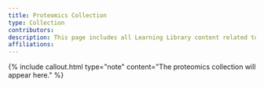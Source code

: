 ```yaml
---
title: Proteomics Collection
type: Collection
contributors: 
description: This page includes all Learning Library content related to proteomics
affiliations: 
---
```


{% include callout.html type="note" content="The proteomics collection will appear here." %}




